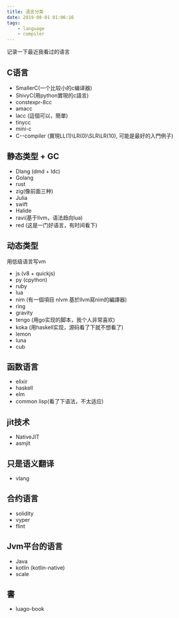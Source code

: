```yaml
---
title: 语言分类
date: 2019-08-01 01:06:16
tags: 
    - language 
    - compiler
---
```


记录一下最近我看过的语言

## C语言

* SmallerC(一个比较小的c编译器)
* ShivyC(用python實現的c語言)
* constexpr-8cc
* amacc
* lacc (這個可以，簡單)
* tinycc
* mini-c
* C--compiler (實現LL(1)\LR(0)\SLR\LR(10), 可能是最好的入門例子)

## 静态类型 + GC

* Dlang (dmd + ldc)
* Golang
* rust
* zig(像前面三种)
* Julia
* swift
* Halide
* ravi(基于llvm，语法趋向lua)
* red (这是一门好语言，有时间看下)

## 动态类型

用低级语言写vm

* js (v8 + quickjs)
* py (cpython)
* ruby
* lua
* nim (有一個項目 nlvm 基於llvm寫nim的編譯器)
* ring
* gravity
* tengo (用go实现的脚本，我个人非常喜欢)
* koka (用haskell实现，源码看了下就不想看了)
* lemon
* luna
* cub

## 函数语言

* elixir
* haskell
* elm
* common lisp(看了下语法，不太适应)

## jit技术

* NativeJIT
* asmjit

## 只是语义翻译

* vlang

## 合约语言

* solidity
* vyper
* flint

## Jvm平台的语言

* Java
* kotlin (kotlin-native)
* scale

## 書

* luago-book
